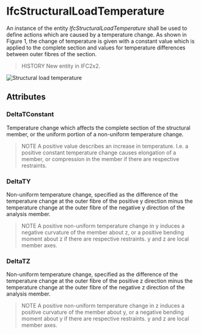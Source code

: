 # IfcStructuralLoadTemperature

An instance of the entity _IfcStructuralLoadTemperature_ shall be used to define actions which are caused by a temperature change. As shown in Figure 1, the change of temperature is given with a constant value which is applied to the complete section and values for temperature differences between outer fibres of the section.

> HISTORY  New entity in IFC2x2.

![Structural load temperature](../../../../figures/structuralloadtemperature.gif "Figure 1 &mdash; Structural load temperature")

## Attributes

### DeltaTConstant
Temperature change which affects the complete section of the structural member, or the uniform portion of a non-uniform temperature change.

> NOTE  A positive value describes an increase in temperature. I.e. a positive constant temperature change causes elongation of a member, or compression in the member if there are respective restraints.

### DeltaTY
Non-uniform temperature change, specified as the difference of the temperature change at the outer fibre of the positive y direction minus the temperature change at the outer fibre of the negative y direction of the analysis member.

> NOTE  A positive non-uniform temperature change in y induces a negative curvature of the member about z, or a positive bending moment about z if there are respective restraints. y and z are local member axes.

### DeltaTZ
Non-uniform temperature change, specified as the difference of the temperature change at the outer fibre of the positive z direction minus the temperature change at the outer fibre of the negative z direction of the analysis member.

> NOTE  A positive non-uniform temperature change in z induces a positive curvature of the member about y, or a negative bending moment about y if there are respective restraints. y and z are local member axes.
